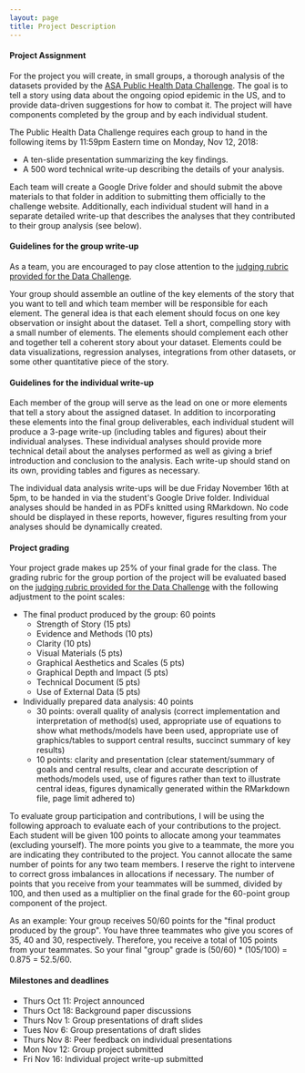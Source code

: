 ```yaml
---
layout: page
title: Project Description
---
```


#### Project Assignment
For the project you will create, in small groups, a thorough analysis of the datasets provided by the [ASA Public Health Data Challenge](https://thisisstatistics.org/public-health-data-challenge/). The goal is to tell a story using data about the ongoing opiod epidemic in the US, and to provide data-driven suggestions for how to combat it. The project will have components completed by the group and by each individual student. 

The Public Health Data Challenge requires each group to hand in the following items by 11:59pm Eastern time on Monday, Nov 12, 2018:
 - A ten-slide presentation summarizing the key findings.
 - A 500 word technical write-up describing the details of your analysis.

Each team will create a Google Drive folder and should submit the above materials to that folder in addition to submitting them officially to the challenge website. Additionally, each individual student will hand in a separate detailed write-up that describes the analyses that they contributed to their group analysis (see below).

#### Guidelines for the group write-up

As a team, you are encouraged to pay close attention to the [judging rubric provided for the Data Challenge](https://thisisstatistics.org/wp-content/uploads/2018/10/PHDC_ChallengeJudgingRubric.pdf). 

Your group should assemble an outline of the key elements of the story that you want to tell and which team member will be responsible for each element. The general idea is that each element should focus on one key observation or insight about the dataset. Tell a short, compelling story with a small number of elements. The elements should complement each other and together tell a coherent story about your dataset. Elements could be data visualizations, regression analyses, integrations from other datasets, or some other quantitative piece of the story. 

#### Guidelines for the individual write-up

Each member of the group will serve as the lead on one or more elements that tell a story about the assigned dataset. In addition to incorporating these elements into the final group deliverables, each individual student will produce a 3-page write-up (including tables and figures) about their individual analyses. These individual analyses should provide more technical detail about the analyses performed as well as giving a brief introduction and conclusion to the analysis. Each write-up should stand on its own, providing tables and figures as necessary. 

The individual data analysis write-ups will be due Friday November 16th at 5pm, to be handed in via the student's Google Drive folder. Individual analyses should be handed in as PDFs knitted using RMarkdown. No code should be displayed in these reports, however, figures resulting from your analyses should be dynamically created.

#### Project grading
Your project grade makes up 25% of your final grade for the class. The grading rubric for the group portion of the project will be evaluated based on the [judging rubric provided for the Data Challenge](https://thisisstatistics.org/wp-content/uploads/2018/10/PHDC_ChallengeJudgingRubric.pdf) with the following adjustment to the point scales:

* The final product produced by the group: 60 points
  * Strength of Story (15 pts)
  * Evidence and Methods (10 pts)
  * Clarity (10 pts)
  * Visual Materials (5 pts)
  * Graphical Aesthetics and Scales (5 pts)
  * Graphical Depth and Impact (5 pts)
  * Technical Document (5 pts)
  * Use of External Data (5 pts)
* Individually prepared data analysis: 40 points
  * 30 points: overall quality of analysis (correct implementation and interpretation of method(s) used, appropriate use of equations to show what methods/models have been used, appropriate use of graphics/tables to support central results, succinct summary of key results)
  * 10 points: clarity and presentation (clear statement/summary of goals and central results, clear and accurate description of methods/models used, use of figures rather than text to illustrate central ideas, figures dynamically generated within the RMarkdown file, page limit adhered to)

To evaluate group participation and contributions, I will be using the following approach to evaluate each of your contributions to the project. Each student will be given 100 points to allocate among your teammates (excluding yourself). The more points you give to a teammate, the more you are indicating they contributed to the project. You cannot allocate the same number of points for any two team members. I reserve the right to intervene to correct gross imbalances in allocations if necessary. The number of points that you receive from your teammates will be summed, divided by 100, and then used as a multiplier on the final grade for the 60-point group component of the project. 

As an example: Your group receives 50/60 points for the "final product produced by the group". You have three teammates who give you scores of 35, 40 and 30, respectively. Therefore, you receive a total of 105 points from your teammates. So your final "group" grade is (50/60) * (105/100) = 0.875 = 52.5/60.


#### Milestones and deadlines

<!--See [this page](proj-outline.md) for a complete description of project milestones.-->

* Thurs Oct 11: Project announced
* Thurs Oct 18: Background paper discussions
* Thurs Nov 1: Group presentations of draft slides
* Tues Nov 6: Group presentations of draft slides
* Thurs Nov 8: Peer feedback on individual presentations
* Mon Nov 12: Group project submitted
* Fri Nov 16: Individual project write-up submitted



